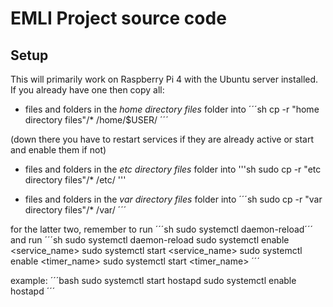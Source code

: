 # EMLI Project source code
## Setup

This will primarily work on Raspberry Pi 4 with the Ubuntu server installed.
If you already have one then copy all:

* files and folders in the *home directory files* folder into
´´´sh
 cp -r "home directory files"/* /home/$USER/
´´´

(down there you have to restart services if they are already active or start and enable them if not)

* files and folders in the *etc directory files* folder into
'''sh
sudo cp -r "etc directory files"/* /etc/
'''

* files and folders in the *var directory files* folder into
´´´sh
sudo cp -r "var directory files"/* /var/
´´´

for the latter two, remember to run ´´´sh sudo systemctl daemon-reload´´´ and run 
´´´sh
sudo systemctl daemon-reload
sudo systemctl enable <service_name>
sudo systemctl start <service_name>
sudo systemctl enable <timer_name>
sudo systemctl start <timer_name>
´´´

example: 
´´´bash
sudo systemctl start hostapd
sudo systemctl enable hostapd
´´´
